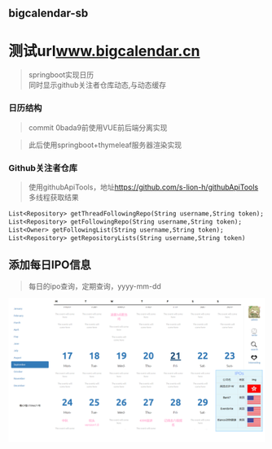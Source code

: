 bigcalendar-sb
--------
# 测试url<a href="www.bigcalendar.cn">www.bigcalendar.cn</a>


>springboot实现日历<br/>
>同时显示github关注者仓库动态,与动态缓存


### 日历结构
>commit 0bada9前使用VUE前后端分离实现

>此后使用springboot+thymeleaf服务器渲染实现

### Github关注者仓库
>使用githubApiTools，地址<a>https://github.com/s-lion-h/githubApiTools<br/>
多线程获取结果

```
List<Repository> getThreadFollowingRepo(String username,String token);
List<Repository> getFollowingRepo(String username,String token);
List<Owner> getFollowingList(String username,String token);
List<Repository> getRepositoryLists(String username,String token)
```

##  添加每日IPO信息
> 每日的ipo查询，定期查询，yyyy-mm-dd

![image](https://raw.githubusercontent.com/s-lion-h/bigcalendar-sb/master/image/%E5%B1%8F%E5%B9%95%E6%88%AA%E5%9B%BE(216).png)
